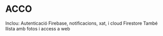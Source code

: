 # ACCO
Inclou: Autenticació Firebase, notificacions, xat, i cloud Firestore
També llista amb fotos i access a web

